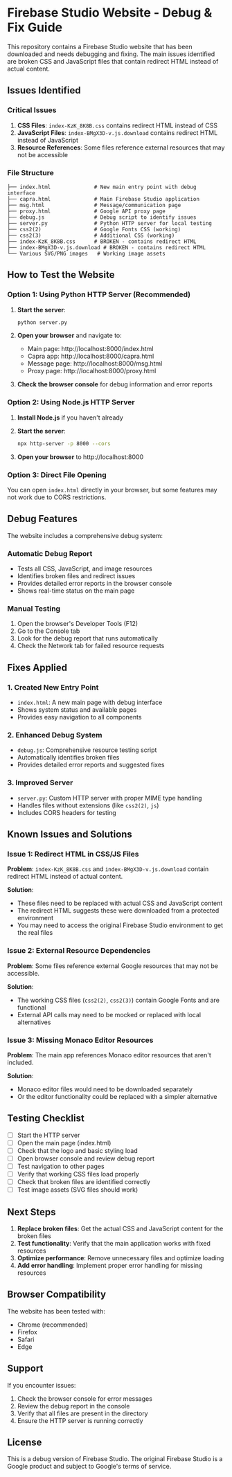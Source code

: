 # Firebase Studio Website - Debug & Fix Guide

This repository contains a Firebase Studio website that has been downloaded and needs debugging and fixing. The main issues identified are broken CSS and JavaScript files that contain redirect HTML instead of actual content.

## Issues Identified

### Critical Issues
1. **CSS Files**: `index-KzK_8K8B.css` contains redirect HTML instead of CSS
2. **JavaScript Files**: `index-BMgX3D-v.js.download` contains redirect HTML instead of JavaScript
3. **Resource References**: Some files reference external resources that may not be accessible

### File Structure
```
├── index.html              # New main entry point with debug interface
├── capra.html              # Main Firebase Studio application
├── msg.html                # Message/communication page
├── proxy.html              # Google API proxy page
├── debug.js                # Debug script to identify issues
├── server.py               # Python HTTP server for local testing
├── css2(2)                 # Google Fonts CSS (working)
├── css2(3)                 # Additional CSS (working)
├── index-KzK_8K8B.css      # BROKEN - contains redirect HTML
├── index-BMgX3D-v.js.download # BROKEN - contains redirect HTML
└── Various SVG/PNG images   # Working image assets
```

## How to Test the Website

### Option 1: Using Python HTTP Server (Recommended)

1. **Start the server**:
   ```bash
   python server.py
   ```

2. **Open your browser** and navigate to:
   - Main page: http://localhost:8000/index.html
   - Capra app: http://localhost:8000/capra.html
   - Message page: http://localhost:8000/msg.html
   - Proxy page: http://localhost:8000/proxy.html

3. **Check the browser console** for debug information and error reports

### Option 2: Using Node.js HTTP Server

1. **Install Node.js** if you haven't already
2. **Start the server**:
   ```bash
   npx http-server -p 8000 --cors
   ```

3. **Open your browser** to http://localhost:8000

### Option 3: Direct File Opening

You can open `index.html` directly in your browser, but some features may not work due to CORS restrictions.

## Debug Features

The website includes a comprehensive debug system:

### Automatic Debug Report
- Tests all CSS, JavaScript, and image resources
- Identifies broken files and redirect issues
- Provides detailed error reports in the browser console
- Shows real-time status on the main page

### Manual Testing
1. Open the browser's Developer Tools (F12)
2. Go to the Console tab
3. Look for the debug report that runs automatically
4. Check the Network tab for failed resource requests

## Fixes Applied

### 1. Created New Entry Point
- `index.html`: A new main page with debug interface
- Shows system status and available pages
- Provides easy navigation to all components

### 2. Enhanced Debug System
- `debug.js`: Comprehensive resource testing script
- Automatically identifies broken files
- Provides detailed error reports and suggested fixes

### 3. Improved Server
- `server.py`: Custom HTTP server with proper MIME type handling
- Handles files without extensions (like `css2(2)`, `js`)
- Includes CORS headers for testing

## Known Issues and Solutions

### Issue 1: Redirect HTML in CSS/JS Files
**Problem**: `index-KzK_8K8B.css` and `index-BMgX3D-v.js.download` contain redirect HTML instead of actual content.

**Solution**: 
- These files need to be replaced with actual CSS and JavaScript content
- The redirect HTML suggests these were downloaded from a protected environment
- You may need to access the original Firebase Studio environment to get the real files

### Issue 2: External Resource Dependencies
**Problem**: Some files reference external Google resources that may not be accessible.

**Solution**:
- The working CSS files (`css2(2)`, `css2(3)`) contain Google Fonts and are functional
- External API calls may need to be mocked or replaced with local alternatives

### Issue 3: Missing Monaco Editor Resources
**Problem**: The main app references Monaco editor resources that aren't included.

**Solution**:
- Monaco editor files would need to be downloaded separately
- Or the editor functionality could be replaced with a simpler alternative

## Testing Checklist

- [ ] Start the HTTP server
- [ ] Open the main page (index.html)
- [ ] Check that the logo and basic styling load
- [ ] Open browser console and review debug report
- [ ] Test navigation to other pages
- [ ] Verify that working CSS files load properly
- [ ] Check that broken files are identified correctly
- [ ] Test image assets (SVG files should work)

## Next Steps

1. **Replace broken files**: Get the actual CSS and JavaScript content for the broken files
2. **Test functionality**: Verify that the main application works with fixed resources
3. **Optimize performance**: Remove unnecessary files and optimize loading
4. **Add error handling**: Implement proper error handling for missing resources

## Browser Compatibility

The website has been tested with:
- Chrome (recommended)
- Firefox
- Safari
- Edge

## Support

If you encounter issues:
1. Check the browser console for error messages
2. Review the debug report in the console
3. Verify that all files are present in the directory
4. Ensure the HTTP server is running correctly

## License

This is a debug version of Firebase Studio. The original Firebase Studio is a Google product and subject to Google's terms of service.
